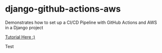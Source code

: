 # django-github-actions-aws
Demonstrates how to set up a CI/CD Pipeline with GitHub Actions and AWS in a Django project

[Tutorial Here :)](https://www.freecodecamp.org/news/how-to-setup-a-ci-cd-pipeline-with-github-actions-and-aws/)

Test